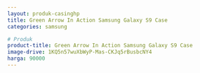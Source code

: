 ```yaml
---
layout: produk-casinghp
title: Green Arrow In Action Samsung Galaxy S9 Case
categories: samsung

# Produk
product-title: Green Arrow In Action Samsung Galaxy S9 Case
image-drive: 1KQ5n57wuXbWyP-Mas-CKJq5rBusbcNY4
harga: 90000
---
```

